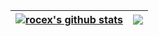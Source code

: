 | <a href="https://github.com/rocex"><img align="center" src="https://github-readme-stats.vercel.app/api?username=rocex&show_icons=true&count_private=true&theme=buefy&hide_border=true" alt="rocex's github stats" /></a> | <a href="https://github.com/rocex"><img align="center" src="https://github-readme-stats.vercel.app/api/top-langs/?username=rocex&theme=buefy&hide_border=true" /></a> |
| ------------- | ------------- |
